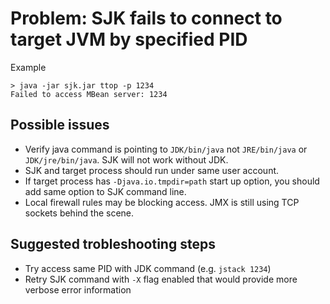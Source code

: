 
Problem: SJK fails to connect to target JVM by specified PID
======================================================

Example

    > java -jar sjk.jar ttop -p 1234
    Failed to access MBean server: 1234

Possible issues
---------------

 - Verify java command is pointing to `JDK/bin/java` not `JRE/bin/java` or `JDK/jre/bin/java`. SJK will not work without JDK.
 - SJK and target process should run under same user account.
 - If target process has `-Djava.io.tmpdir=path` start up option, you should add same option to SJK command line.
 - Local firewall rules may be blocking access. JMX is still using TCP sockets behind the scene.
 
Suggested trobleshooting steps
------------------------------

 - Try access same PID with JDK command (e.g. `jstack 1234`)
 - Retry SJK command with `-X` flag enabled that would provide more verbose error information


